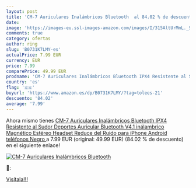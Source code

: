 ```yaml
---
layout: post
title: 'CM-7 Auriculares Inalámbricos Bluetooth  al 84.02 % de descuento'
date: 
image: 'https://images-eu.ssl-images-amazon.com/images/I/315AltUrMmL._SL200_.jpg'
comments: true
category: ofertas
author: ring
slug: 'B0731K7LMY-es'
actualPrice: 7.99 EUR
currency: EUR
price: 7.99
comparePrice: 49.99 EUR
prodname: 'CM-7 Auriculares Inalámbricos Bluetooth IPX4 Resistente al Sudor Deportes Auricular Bluetooth V4.1 inálambrico Magnético Estéreo Headset Reduce del Ruido para iPhone  Android teléfonos  Negro '
country: 'es'
flag: '🇪🇸'
buyurl: 'https://www.amazon.es/dp/B0731K7LMY/?tag=tolees-21'
descuento: '84.02'
average: '7.99'
---
```


Ahora mismo tienes [CM-7 Auriculares Inalámbricos Bluetooth IPX4 Resistente al Sudor Deportes Auricular Bluetooth V4.1 inálambrico Magnético Estéreo Headset Reduce del Ruido para iPhone  Android teléfonos  Negro ](https://www.amazon.es/dp/B0731K7LMY/?tag=tolees-21) a 7.99 EUR (original: 49.99 EUR) (84.02 %  de descuento) en el siguiente enlace!

[![CM-7 Auriculares Inalámbricos Bluetooth ](https://images-eu.ssl-images-amazon.com/images/I/315AltUrMmL._SL200_.jpg)](https://www.amazon.es/dp/B0731K7LMY/?tag=tolees-21)

🔎:


[Visítala!!!](https://www.amazon.es/dp/B0731K7LMY/?tag=tolees-21)
